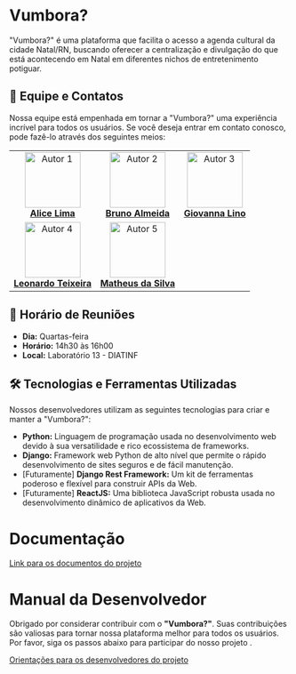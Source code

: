 # Vumbora?

"Vumbora?" é uma plataforma que facilita o acesso a agenda cultural da cidade Natal/RN, buscando oferecer a centralização e divulgação do que está acontecendo em Natal em diferentes nichos de entretenimento potiguar. 

## 👥 Equipe e Contatos

Nossa equipe está empenhada em tornar a "Vumbora?" uma experiência incrível para todos os usuários. Se você deseja entrar em contato conosco, pode fazê-lo através dos seguintes meios:

<table style>
  <tr>
    <td align="center"><a href="https://github.com/alicelimas">
        <img src="https://avatars.githubusercontent.com/alicelimas" width="100px;" alt="Autor 1"/>
        <br />
        <a href="https://github.com/alicelimas"><b>Alice Lima</b></a>
    </td>
        <td align="center"><a href="https://github.com/usuariodebruno">
        <img src="https://avatars.githubusercontent.com/usuariodebruno" width="100px;" alt="Autor 2"/>
        <br />
        <a href="https://github.com/usuariodebruno"><b>Bruno Almeida</b></a>
    </td>
    <td align="center"><a href="https://github.com/gigigabytes">
        <img src="https://avatars.githubusercontent.com/gigigabytes" width="100px;" alt="Autor 3"/>
        <br />
        <a href="https://github.com/gigigabytes"><b>Giovanna Lino</b></a>
    </td>
  </tr>
  <tr> 
    <td align="center"><a href="https://github.com/leomttx">
        <img src="https://avatars.githubusercontent.com/leomttx" width="100px;" alt="Autor 4"/>
        <br />
        <a href="https://github.com/leomttx"><b>Leonardo Teixeira</b></a>
    </td>
	<td align="center"><a href="https://github.com/theussilvas">
		<img src="https://avatars.githubusercontent.com/theussilvas" width="100px;" alt="Autor 5"/>
		<br />
		<a href="https://github.com/theussilvas"><b>Matheus da Silva</b></a>
	</td>
    <td></td>
  </tr>
</table>

## 📅 Horário de Reuniões

- **Dia:** Quartas-feira
- **Horário:** 14h30 às 16h00
- **Local:** Laboratório 13 - DIATINF

## 🛠️ Tecnologias e Ferramentas Utilizadas

Nossos desenvolvedores utilizam as seguintes tecnologias para criar e manter a "Vumbora?":

- **Python:** Linguagem de programação usada no desenvolvimento web devido à sua versatilidade e rico ecossistema de frameworks.
- **Django:** Framework web Python de alto nível que permite o rápido desenvolvimento de sites seguros e de fácil manutenção.
- [Futuramente] **Django Rest Framework:** Um kit de ferramentas poderoso e flexível para construir APIs da Web.
- [Futuramente] **ReactJS:** Uma biblioteca JavaScript robusta usada no desenvolvimento dinâmico de aplicativos da Web.

# Documentação

[Link para os documentos do projeto](doc/documentacao.md)

# Manual da Desenvolvedor

Obrigado por considerar contribuir com o **"Vumbora?"**. Suas contribuições são valiosas para tornar nossa plataforma melhor para todos os usuários. Por favor, siga os passos abaixo para participar do nosso projeto .

[Orientações para os desenvolvedores do projeto](doc/guia-ds/guia.md)
